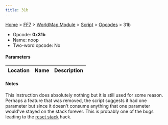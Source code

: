 ```yaml
---
title: 31b
---
```


[Home](/ff7-flat-wiki/Main%20Page.md) > [FF7](/ff7-flat-wiki/FF7.md) > [WorldMap Module](/ff7-flat-wiki/FF7/WorldMap%20Module.md) > [Script](/ff7-flat-wiki/FF7/WorldMap%20Module/Script.md) > [Opcodes](/ff7-flat-wiki/FF7/WorldMap%20Module/Script/Opcodes.md) > 31b

-   Opcode: **0x31b**
-   Name: noop
-   Two-word opcode: No

#### Parameters

| Location | Name | Description |
|:--------:|:----:|:-----------:|

#### Notes

This instruction does absolutely nothing but it is still used for some
reason. Perhaps a feature that was removed, the script suggests it had
one parameter but since it doesn't consume anything that one parameter
would've stayed on the stack forever. This is probably one of the bugs
leading to the [reset stack][] hack.

  [reset stack]: /ff7-flat-wiki/FF7/WorldMap%20Module/Script/Opcodes/100.md "wikilink"
